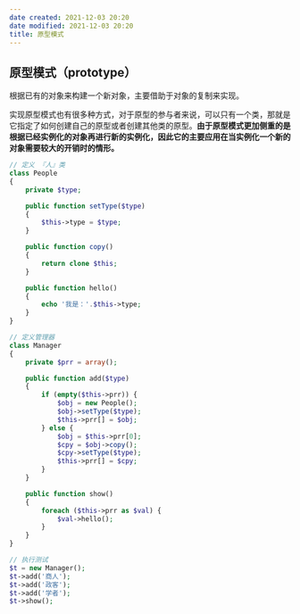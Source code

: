 ```yaml
---
date created: 2021-12-03 20:20
date modified: 2021-12-03 20:20
title: 原型模式
---
```

## 原型模式（prototype）

根据已有的对象来构建一个新对象，主要借助于对象的复制来实现。

实现原型模式也有很多种方式，对于原型的参与者来说，可以只有一个类，那就是它指定了如何创建自己的原型或者创建其他类的原型。**由于原型模式更加侧重的是根据已经实例化的对象再进行新的实例化，因此它的主要应用在当实例化一个新的对象需要较大的开销时的情形。**

```php
// 定义 『人』类
class People
{
    private $type;

    public function setType($type)
    {
        $this->type = $type;
    }

    public function copy()
    {
        return clone $this;
    }

    public function hello()
    {
        echo '我是：'.$this->type;
    }
}

// 定义管理器
class Manager
{
    private $prr = array();

    public function add($type)
    {
        if (empty($this->prr)) {
            $obj = new People();
            $obj->setType($type);
            $this->prr[] = $obj;
        } else {
            $obj = $this->prr[0];
            $cpy = $obj->copy();
            $cpy->setType($type);
            $this->prr[] = $cpy;
        }
    }

    public function show()
    {
        foreach ($this->prr as $val) {
            $val->hello();
        }
    }
}

// 执行测试
$t = new Manager();
$t->add('商人');
$t->add('政客');
$t->add('学者');
$t->show();
```

